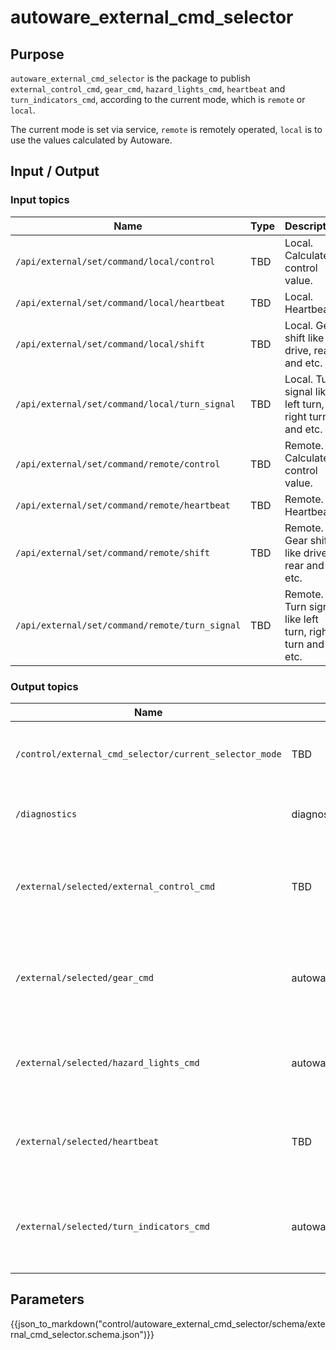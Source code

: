 # autoware_external_cmd_selector

## Purpose

`autoware_external_cmd_selector` is the package to publish `external_control_cmd`, `gear_cmd`, `hazard_lights_cmd`, `heartbeat` and `turn_indicators_cmd`, according to the current mode, which is `remote` or `local`.

The current mode is set via service, `remote` is remotely operated, `local` is to use the values calculated by Autoware.

## Input / Output

### Input topics

| Name                                           | Type | Description                                             |
| ---------------------------------------------- | ---- | ------------------------------------------------------- |
| `/api/external/set/command/local/control`      | TBD  | Local. Calculated control value.                        |
| `/api/external/set/command/local/heartbeat`    | TBD  | Local. Heartbeat.                                       |
| `/api/external/set/command/local/shift`        | TBD  | Local. Gear shift like drive, rear and etc.             |
| `/api/external/set/command/local/turn_signal`  | TBD  | Local. Turn signal like left turn, right turn and etc.  |
| `/api/external/set/command/remote/control`     | TBD  | Remote. Calculated control value.                       |
| `/api/external/set/command/remote/heartbeat`   | TBD  | Remote. Heartbeat.                                      |
| `/api/external/set/command/remote/shift`       | TBD  | Remote. Gear shift like drive, rear and etc.            |
| `/api/external/set/command/remote/turn_signal` | TBD  | Remote. Turn signal like left turn, right turn and etc. |

### Output topics

| Name                                                   | Type                                              | Description                                     |
| ------------------------------------------------------ | ------------------------------------------------- | ----------------------------------------------- |
| `/control/external_cmd_selector/current_selector_mode` | TBD                                               | Current selected mode, remote or local.         |
| `/diagnostics`                                         | diagnostic_msgs::msg::DiagnosticArray             | Check if node is active or not.                 |
| `/external/selected/external_control_cmd`              | TBD                                               | Pass through control command with current mode. |
| `/external/selected/gear_cmd`                          | autoware_vehicle_msgs::msg::GearCommand           | Pass through gear command with current mode.    |
| `/external/selected/hazard_lights_cmd`                 | autoware_vehicle_msgs::msg::HazardLightsCommand   | Pass through hazard light with current mode.    |
| `/external/selected/heartbeat`                         | TBD                                               | Pass through heartbeat with current mode.       |
| `/external/selected/turn_indicators_cmd`               | autoware_vehicle_msgs::msg::TurnIndicatorsCommand | Pass through turn indicator with current mode.  |

## Parameters

{{json_to_markdown("control/autoware_external_cmd_selector/schema/external_cmd_selector.schema.json")}}
